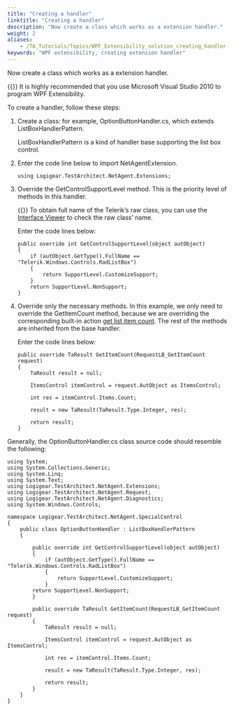 ```yaml
--- 
title: "Creating a handler"
linktitle: "Creating a handler"
description: "Now create a class which works as a extension handler."
weight: 2
aliases: 
    - /TA_Tutorials/Topics/WPF_Extensibility_solution_creating_handler.html
keywords: "WPF extensibility, creating extension handler"
---
```


Now create a class which works as a extension handler.

{{<remember>}} It is highly recommended that you use Microsoft Visual Studio 2010 to program WPF Extensibility.

To create a handler, follow these steps:

1.  Create a class: for example, OptionButtonHandler.cs, which extends ListBoxHandlerPattern.

    ListBoxHandlerPattern is a kind of handler base supporting the list box control.

2.  Enter the code line below to import NetAgentExtension.

    ```
    using Logigear.TestArchitect.NetAgent.Extensions;
    ```

3.  Override the GetControlSupportLevel method. This is the priority level of methods in this handler.

    {{<tip>}} To obtain full name of the Telerik’s raw class, you can use the [Interface Viewer](/TA_Help/Topics/Interface_def_Viewer.html) to check the raw class’ name.

    Enter the code lines below:

    ```
    public override int GetControlSupportLevel(object autObject)
    {
        if (autObject.GetType().FullName == "Telerik.Windows.Controls.RadListBox")
        {
            return SupportLevel.CustomizeSupport;
        }
        return SupportLevel.NonSupport;
    }
    ```

4.  Override only the necessary methods. In this example, we only need to override the GetItemCount method, because we are overriding the corresponding built-in action [get list item count](/TA_Automation/Topics/bia_get_list_item_count.html). The rest of the methods are inherited from the base handler.

    Enter the code lines below:

    ```
    public override TaResult GetItemCount(RequestLB_GetItemCount request)
    {
        TaResult result = null;
    
        ItemsControl itemControl = request.AutObject as ItemsControl;  
        
        int res = itemControl.Items.Count;
        
        result = new TaResult(TaResult.Type.Integer, res);
    
        return result;
    }
    ```


Generally, the OptionButtonHandler.cs class source code should resemble the following:

```
using System;
using System.Collections.Generic;
using System.Linq;
using System.Text;
using Logigear.TestArchitect.NetAgent.Extensions;
using Logigear.TestArchitect.NetAgent.Request;
using Logigear.TestArchitect.NetAgent.Diagnostics;
using System.Windows.Controls;

namespace Logigear.TestArchitect.NetAgent.SpecialControl
{
    public class OptionButtonHandler : ListBoxHandlerPattern
    {

        public override int GetControlSupportLevel(object autObject)
        {
            if (autObject.GetType().FullName == "Telerik.Windows.Controls.RadListBox")
            {
                return SupportLevel.CustomizeSupport;
            }
        return SupportLevel.NonSupport;
        }

        public override TaResult GetItemCount(RequestLB_GetItemCount request)
        {
            TaResult result = null;

            ItemsControl itemControl = request.AutObject as ItemsControl;  
            
            int res = itemControl.Items.Count;
            
            result = new TaResult(TaResult.Type.Integer, res);

            return result;
        }
    }
}
```




